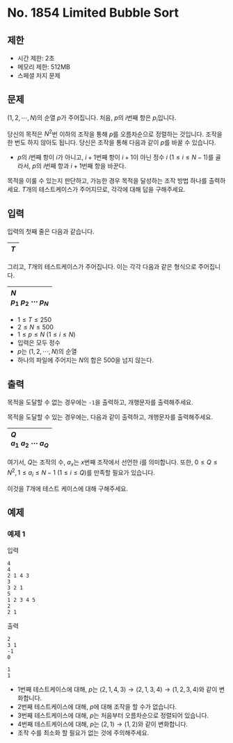 # No. 1854 Limited Bubble Sort

## 제한

- 시간 제한: 2초
- 메모리 제한: 512MB
- 스페셜 저지 문제

## 문제

$(1, 2, \cdots, N)$의 순열 $p$가 주어집니다. 처음, $p$의 $i$번째 항은 $p_i$입니다.

당신의 목적은 $N^2$번 이하의 조작을 통해 $p$를 오름차순으로 정렬하는 것입니다. 조작을 한 번도 하지 않아도 됩니다. 당신은 조작을 통해 다음과 같이 $p$를 바꿀 수 있습니다. 

- $p$의 $i$번째 항이 $i$가 아니고, $i+1$번째 항이 $i+1$이 아닌 정수 $i$ $(1 \le i \le N-1)$를 골라서, $p$의 $i$번째 항과 $i+1$번째 항을 바꾼다.

목적을 이룰 수 있는지 판단하고, 가능한 경우 목적을 달성하는 조작 방법 하나를 출력하세요.
$T$개의 테스트케이스가 주어지므로, 각각에 대해 답을 구해주세요.

## 입력

입력의 첫째 줄은 다음과 같습니다.

|$T$|
|:-|

그리고, $T$개의 테스트케이스가 주어집니다. 이는 각각 다음과 같은 형식으로 주어집니다.

| $N$<br>$p_1$ $p_2$ $\cdots$ $p_N$ |
| :--------------------------------- |

- $1 \le T \le 250$
- $2 \le N \le 500$
- $1 \le p \le N$ ($1 \le i \le N$)
- 입력은 모두 정수
- $p$는 $(1, 2, \cdots, N)$의 순열
- 하나의 파일에 주어지는 $N$의 합은 $500$을 넘지 않는다.

## 출력

목적을 도달할 수 없는 경우에는 `-1`을 출력하고, 개행문자를 출력해주세요.

목적을 도달할 수 있는 경우에는, 다음과 같이 출력하고, 개행문자를 출력해주세요.

|$Q$<br>$a_1$ $a_2$ $\cdots$ $a_Q$|
|:-|

여기서, $Q$는 조작의 수, $a_x$는 $x$번째 조작에서 선언한 $i$를 의미합니다. 또한, $0\le Q\le N^2, 1 \le a_i \le N-1$ ($1 \le i \le Q$)를 만족할 필요가 있습니다.

이것을 $T$개에 테스트 케이스에 대해 구해주세요.

## 예제

### 예제 1

입력

```
4
4
2 1 4 3
3
3 2 1
5
1 2 3 4 5
2
2 1
```

출력

```
2
3 1
-1
0

1
1
```

- $1$번째 테스트케이스에 대해, $p$는 $(2, 1, 4, 3) \rightarrow (2, 1, 3 , 4) \rightarrow (1, 2, 3, 4)$와 같이 변화합니다.
- $2$번째 테스트케이스에 대해, $p$에 대해 조작을 할 수가 없습니다.
- $3$번째 테스트케이스에 대해, $p$는 처음부터  오름차순으로 정렬되어 있습니다.
- $4$번째 테스트케이스에 대해, $p$는 $(2, 1) \rightarrow (1, 2)$와 같이 변화합니다.
- 조작 수를 최소화 할 필요가 없는 것에 주의해주세요.
